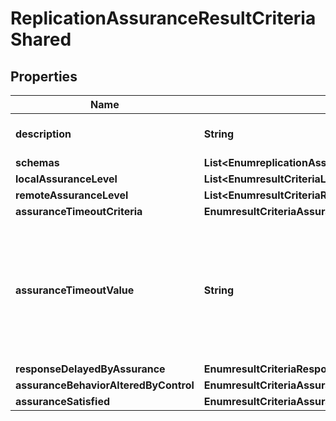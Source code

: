 

# ReplicationAssuranceResultCriteriaShared


## Properties

| Name | Type | Description | Notes |
|------------ | ------------- | ------------- | -------------|
|**description** | **String** | A description for this Result Criteria |  [optional] |
|**schemas** | **List&lt;EnumreplicationAssuranceResultCriteriaSchemaUrn&gt;** |  |  |
|**localAssuranceLevel** | **List&lt;EnumresultCriteriaLocalAssuranceLevelProp&gt;** |  |  [optional] |
|**remoteAssuranceLevel** | **List&lt;EnumresultCriteriaRemoteAssuranceLevelProp&gt;** |  |  [optional] |
|**assuranceTimeoutCriteria** | **EnumresultCriteriaAssuranceTimeoutCriteriaProp** |  |  [optional] |
|**assuranceTimeoutValue** | **String** | The value to use for performing matching based on the assurance timeout. This will be ignored if the assurance-timeout-criteria is \&quot;any\&quot;. |  [optional] |
|**responseDelayedByAssurance** | **EnumresultCriteriaResponseDelayedByAssuranceProp** |  |  [optional] |
|**assuranceBehaviorAlteredByControl** | **EnumresultCriteriaAssuranceBehaviorAlteredByControlProp** |  |  [optional] |
|**assuranceSatisfied** | **EnumresultCriteriaAssuranceSatisfiedProp** |  |  [optional] |



